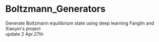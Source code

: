 # Boltzmann_Generators
Generate Boltzmann equilibrium state using deep learning
Fanglin and Xiaoyin's project  
update 2 Apr.27th
